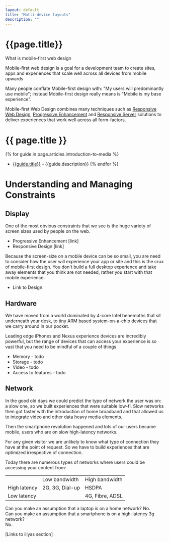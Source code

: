 ```yaml
---
layout: default
title: "Mutli-device layouts"
description: ""
---
```

<h1>{{page.title}}</h1>

 What is mobile-first web design

Mobile-first web design is a goal for a development team to create sites, apps 
and experiences that scale well across all devices from mobile upwards

Many people conflate Mobile-first design with: "My users will predominantly use 
mobile"; instead Mobile-first design really means is "Mobile is my base 
experience".

Mobile-first Web Design combines many techniques such as [Responsive Web 
Design](link), [Progressive Enhancement](link) and [Responsive Server](link) 
solutions to deliver experiences that work well across all form-factors.

# {{ page.title }}

{% for guide in page.articles.introduction-to-media %}
*  <a href="{{guide.url}}">{{guide.title}}</a> - {{guide.description}}
{% endfor %}


# Understanding and Managing Constraints
## Display

One of the most obvious constraints that we see is the huge variety of screen 
sizes used by people on the web.

* Progressive Enhancement [link]
* Responsive Design [link]

Because the screen-size on a mobile device can be so small, you are need to 
consider how the user will experience your app or site and this is the crux of 
mobile-first design.  You don't build a full desktop experience and take away 
elements that you think are not needed, rather you start with that mobile 
experience. 

* Link to Design.

## Hardware

We have moved from a world dominated by 4-core Intel behemoths that sit 
underneath your desk, to tiny ARM based system-on-a-chip devices that we carry 
around in our pocket.

Leading edge iPhones and Nexus experience devices are incredibly powerful, but 
the range of devices that can access your experience is so vast that you need to 
be mindful of a couple of things  
 

* Memory - todo
* Storage - todo
* Video - todo
* Access to features - todo

## Network

In the good old days we could predict the type of network the user was on: a 
slow one, so we built experiences that were suitable low-fi.  Slow networks then 
got faster with the introduction of home broadband and that allowed us to 
integrate video and other data heavy media elements.  

Then the smartphone revolution happened and lots of our users became mobile, 
users who are on slow high-latency networks.

For any given visitor we are unlikely to know what type of connection they have 
at the point of request.  So we have to build experiences that are optimized 
irrespective of connection.

Today there are numerous types of networks where users could be accessing your 
content from:

<!-- TODO: Fix formatting of cells -->
<table>
<tr>
<td></td>
<td>Low bandwidth</td>
<td>High bandwidth</td>
</tr>
<tr>
<td>High latency</td>
<td>2G, 3G, Dial-up</td>
<td>HSDPA</td>
</tr>
<tr>
<td>Low latency</td>
<td></td>
<td>4G, Fibre, ADSL</td>
</tr>
</table>

Can you make an assumption that a laptop is on a home network?  No.  
Can you make an assumption that a smartphone is on a high-latency 3g network?  
No.

[Links to illyas section]